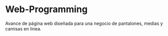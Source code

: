 # Web-Programming
Avance de página web diseñada para una negocio de pantalones, medias y camisas en linea.
